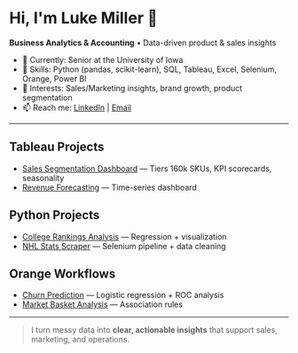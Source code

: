 # Hi, I'm Luke Miller 👋
**Business Analytics & Accounting** • Data-driven product & sales insights  

- 🔭 Currently: Senior at the University of Iowa  
- 🧰 Skills: Python (pandas, scikit-learn), SQL, Tableau, Excel, Selenium, Orange, Power BI  
- 💼 Interests: Sales/Marketing insights, brand growth, product segmentation  
- 📫 Reach me: [LinkedIn](https://www.linkedin.com/in/luke-miller-47542b221/) | [Email](mailto:lukeaaronmiller@yahoo.com)

---

## Tableau Projects
- [Sales Segmentation Dashboard](https://github.com/LukeMiller03/sales-segmentation-dashboard) — Tiers 160k SKUs, KPI scorecards, seasonality  
- [Revenue Forecasting](https://github.com/LukeMiller03/revenue-forecasting) — Time-series dashboard  

## Python Projects 
- [College Rankings Analysis](https://github.com/LukeMiller03/college-rankings-analysis) — Regression + visualization
- [NHL Stats Scraper](https://github.com/LukeMiller03/nhl-stats-scraper) — Selenium pipeline + data cleaning 

## Orange Workflows
- [Churn Prediction](https://github.com/LukeMiller03/churn-prediction) — Logistic regression + ROC analysis  
- [Market Basket Analysis](https://github.com/LukeMiller03/market-basket-analysis) — Association rules  

---

> I turn messy data into **clear, actionable insights** that support sales, marketing, and operations.
